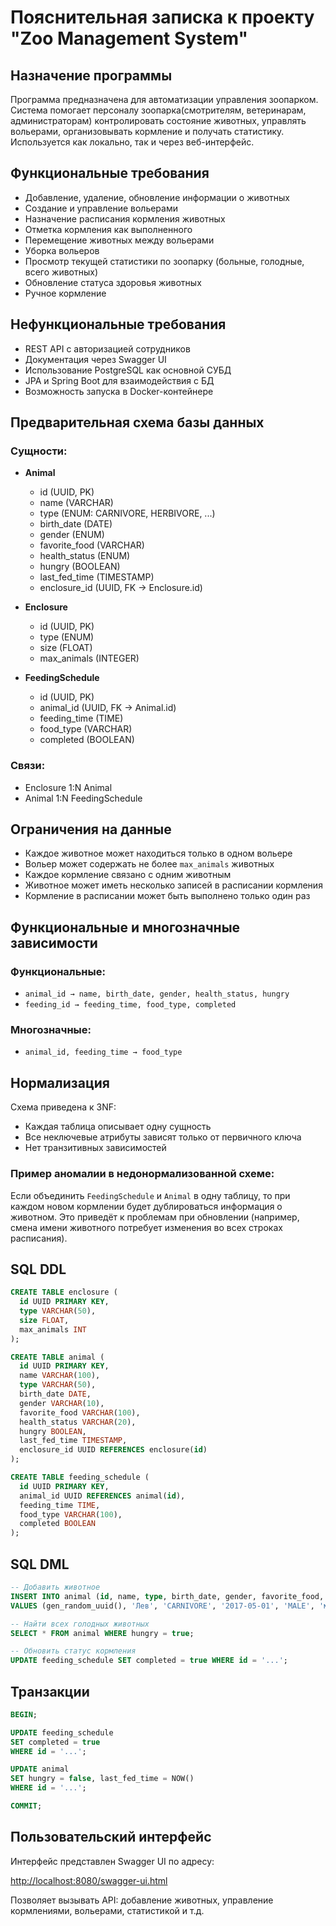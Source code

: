 # Пояснительная записка к проекту "Zoo Management System"

## Назначение программы

Программа предназначена для автоматизации управления зоопарком. Система помогает персоналу зоопарка(смотрителям, ветеринарам, администраторам) контролировать состояние животных, управлять вольерами, организовывать кормление и получать статистику. Используется как локально, так и через веб-интерфейс.

## Функциональные требования

- Добавление, удаление, обновление информации о животных
- Создание и управление вольерами
- Назначение расписания кормления животных
- Отметка кормления как выполненного
- Перемещение животных между вольерами
- Уборка вольеров
- Просмотр текущей статистики по зоопарку (больные, голодные, всего животных)
- Обновление статуса здоровья животных
- Ручное кормление

## Нефункциональные требования

- REST API с авторизацией сотрудников
- Документация через Swagger UI
- Использование PostgreSQL как основной СУБД
- JPA и Spring Boot для взаимодействия с БД
- Возможность запуска в Docker-контейнере

## Предварительная схема базы данных

### Сущности:
- **Animal**
  - id (UUID, PK)
  - name (VARCHAR)
  - type (ENUM: CARNIVORE, HERBIVORE, ...)
  - birth_date (DATE)
  - gender (ENUM)
  - favorite_food (VARCHAR)
  - health_status (ENUM)
  - hungry (BOOLEAN)
  - last_fed_time (TIMESTAMP)
  - enclosure_id (UUID, FK → Enclosure.id)
    
- **Enclosure**
  - id (UUID, PK)
  - type (ENUM)
  - size (FLOAT)
  - max_animals (INTEGER)

- **FeedingSchedule**
  - id (UUID, PK)
  - animal_id (UUID, FK → Animal.id)
  - feeding_time (TIME)
  - food_type (VARCHAR)
  - completed (BOOLEAN)
    
### Связи:
- Enclosure 1:N Animal
- Animal 1:N FeedingSchedule

## Ограничения на данные 

- Каждое животное может находиться только в одном вольере
- Вольер может содержать не более `max_animals` животных
- Каждое кормление связано с одним животным
- Животное может иметь несколько записей в расписании кормления
- Кормление в расписании может быть выполнено только один раз

## Функциональные и многозначные зависимости

### Функциональные:
- `animal_id → name, birth_date, gender, health_status, hungry`
- `feeding_id → feeding_time, food_type, completed`

### Многозначные:

- `animal_id, feeding_time → food_type`

## Нормализация

Схема приведена к 3NF:
- Каждая таблица описывает одну сущность
- Все неключевые атрибуты зависят только от первичного ключа
- Нет транзитивных зависимостей

### Пример аномалии в недонормализованной схеме:

Если объединить `FeedingSchedule` и `Animal` в одну таблицу, то при каждом новом кормлении будет дублироваться информация о животном. Это приведёт к проблемам при обновлении (например, смена имени животного потребует изменения во всех строках расписания).

## SQL DDL 

```sql
CREATE TABLE enclosure (
  id UUID PRIMARY KEY,
  type VARCHAR(50),
  size FLOAT,
  max_animals INT
);

CREATE TABLE animal (
  id UUID PRIMARY KEY,
  name VARCHAR(100),
  type VARCHAR(50),
  birth_date DATE,
  gender VARCHAR(10),
  favorite_food VARCHAR(100),
  health_status VARCHAR(20),
  hungry BOOLEAN,
  last_fed_time TIMESTAMP,
  enclosure_id UUID REFERENCES enclosure(id)
);

CREATE TABLE feeding_schedule (
  id UUID PRIMARY KEY,
  animal_id UUID REFERENCES animal(id),
  feeding_time TIME,
  food_type VARCHAR(100),
  completed BOOLEAN
);
```

## SQL DML 

```sql
-- Добавить животное
INSERT INTO animal (id, name, type, birth_date, gender, favorite_food, health_status, hungry)
VALUES (gen_random_uuid(), 'Лев', 'CARNIVORE', '2017-05-01', 'MALE', 'мясо', 'HEALTHY', true);

-- Найти всех голодных животных
SELECT * FROM animal WHERE hungry = true;

-- Обновить статус кормления
UPDATE feeding_schedule SET completed = true WHERE id = '...';
```

## Транзакции 

```sql
BEGIN;

UPDATE feeding_schedule
SET completed = true
WHERE id = '...';

UPDATE animal
SET hungry = false, last_fed_time = NOW()
WHERE id = '...';

COMMIT;
```

## Пользовательский интерфейс

Интерфейс представлен Swagger UI по адресу:

[http://localhost:8080/swagger-ui.html](http://localhost:8080/swagger-ui.html)

Позволяет вызывать API: добавление животных, управление кормлениями, вольерами, статистикой и т.д.

